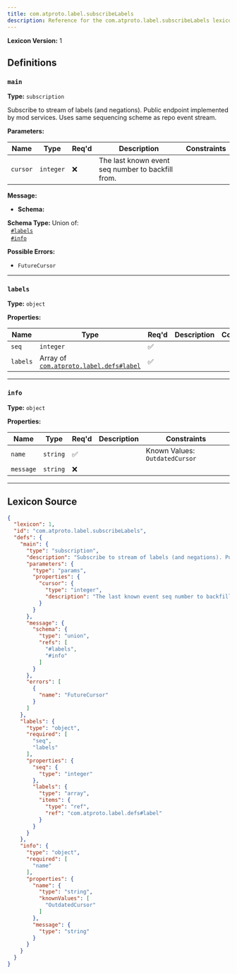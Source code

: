 ```yaml
---
title: com.atproto.label.subscribeLabels
description: Reference for the com.atproto.label.subscribeLabels lexicon
---
```

**Lexicon Version:** 1

## Definitions

<a name="main"></a>
### `main`

**Type:** `subscription`

Subscribe to stream of labels (and negations). Public endpoint implemented by mod services. Uses same sequencing scheme as repo event stream.

**Parameters:**

| Name | Type | Req'd  | Description | Constraints |
|------|------|----------|-------------|-------------|
| `cursor` | `integer` | ❌  | The last known event seq number to backfill from. |  |
**Message:**

- **Schema:**

**Schema Type:** Union of:<br/>&nbsp;&nbsp;[`#labels`](#labels)<br/>&nbsp;&nbsp;[`#info`](#info)


**Possible Errors:**

- `FutureCursor`

---

<a name="labels"></a>
### `labels`

**Type:** `object`

**Properties:**

| Name | Type | Req'd  | Description | Constraints |
|------|------|----------|-------------|-------------|
| `seq` | `integer` | ✅  |  |  |
| `labels` | Array of [`com.atproto.label.defs#label`](/com/atproto/label/defs#label) | ✅  |  |  |

---

<a name="info"></a>
### `info`

**Type:** `object`

**Properties:**

| Name | Type | Req'd  | Description | Constraints |
|------|------|----------|-------------|-------------|
| `name` | `string` | ✅  |  | Known Values: `OutdatedCursor` |
| `message` | `string` | ❌  |  |  |

---

## Lexicon Source
```json
{
  "lexicon": 1,
  "id": "com.atproto.label.subscribeLabels",
  "defs": {
    "main": {
      "type": "subscription",
      "description": "Subscribe to stream of labels (and negations). Public endpoint implemented by mod services. Uses same sequencing scheme as repo event stream.",
      "parameters": {
        "type": "params",
        "properties": {
          "cursor": {
            "type": "integer",
            "description": "The last known event seq number to backfill from."
          }
        }
      },
      "message": {
        "schema": {
          "type": "union",
          "refs": [
            "#labels",
            "#info"
          ]
        }
      },
      "errors": [
        {
          "name": "FutureCursor"
        }
      ]
    },
    "labels": {
      "type": "object",
      "required": [
        "seq",
        "labels"
      ],
      "properties": {
        "seq": {
          "type": "integer"
        },
        "labels": {
          "type": "array",
          "items": {
            "type": "ref",
            "ref": "com.atproto.label.defs#label"
          }
        }
      }
    },
    "info": {
      "type": "object",
      "required": [
        "name"
      ],
      "properties": {
        "name": {
          "type": "string",
          "knownValues": [
            "OutdatedCursor"
          ]
        },
        "message": {
          "type": "string"
        }
      }
    }
  }
}
```
